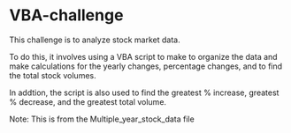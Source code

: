 # VBA-challenge
This challenge is to analyze stock market data.

To do this, it involves using a VBA script to make to organize the data and make calculations for the yearly changes, percentage changes, and to find the total stock volumes.

In addtion, the script is also used to find the greatest % increase, greatest % decrease, and the greatest total volume. 

Note: This is from the Multiple_year_stock_data file
